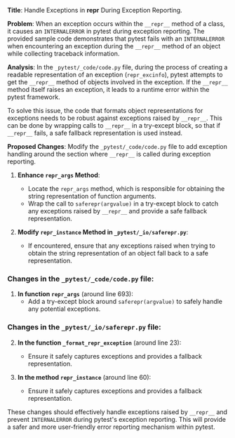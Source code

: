**Title**: Handle Exceptions in __repr__ During Exception Reporting.

**Problem**: 
When an exception occurs within the `__repr__` method of a class, it causes an `INTERNALERROR` in pytest during exception reporting. The provided sample code demonstrates that pytest fails with an `INTERNALERROR` when encountering an exception during the `__repr__` method of an object while collecting traceback information.

**Analysis**:
In the `_pytest/_code/code.py` file, during the process of creating a readable representation of an exception (`repr_excinfo`), pytest attempts to get the `__repr__` method of objects involved in the exception. If the `__repr__` method itself raises an exception, it leads to a runtime error within the pytest framework.

To solve this issue, the code that formats object representations for exceptions needs to be robust against exceptions raised by `__repr__`. This can be done by wrapping calls to `__repr__` in a try-except block, so that if `__repr__` fails, a safe fallback representation is used instead.

**Proposed Changes**:
Modify the `_pytest/_code/code.py` file to add exception handling around the section where `__repr__` is called during exception reporting.

1. **Enhance `repr_args` Method**:
   - Locate the `repr_args` method, which is responsible for obtaining the string representation of function arguments.
   - Wrap the call to `saferepr(argvalue)` in a try-except block to catch any exceptions raised by `__repr__` and provide a safe fallback representation.

2. **Modify `repr_instance` Method in `_pytest/_io/saferepr.py`**:
   - If encountered, ensure that any exceptions raised when trying to obtain the string representation of an object fall back to a safe representation.

### Changes in the `_pytest/_code/code.py` file:
1. **In function `repr_args`** (around line 693):
    - Add a try-except block around `saferepr(argvalue)` to safely handle any potential exceptions.

    

### Changes in the `_pytest/_io/saferepr.py` file:
2. **In the function `_format_repr_exception`** (around line 23):
    - Ensure it safely captures exceptions and provides a fallback representation.

    

3. **In the method `repr_instance`** (around line 60):
    - Ensure it safely captures exceptions and provides a fallback representation.

    

These changes should effectively handle exceptions raised by `__repr__` and prevent `INTERNALERROR` during pytest's exception reporting. This will provide a safer and more user-friendly error reporting mechanism within pytest.